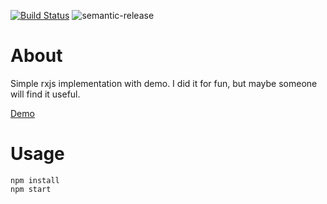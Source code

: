[![Build Status](https://travis-ci.org/treeskar/rxjs-demo.svg?branch=master)](https://travis-ci.org/treeskar/rxjs-demo) 
![semantic-release](https://img.shields.io/badge/%20%20%F0%9F%93%A6%F0%9F%9A%80-semantic--release-e10079.svg)

# About

Simple rxjs implementation with demo.
I did it for fun, but maybe someone will find it useful.

[Demo](https://treeskar.github.io/rxjs-demo/)

# Usage

```
npm install
npm start
```

